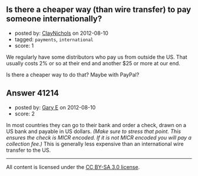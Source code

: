 ## Is there a cheaper way (than wire transfer) to pay someone internationally?

- posted by: [ClayNichols](https://stackexchange.com/users/-1/3534-claynichols) on 2012-08-10
- tagged: `payments`, `international`
- score: 1

We regularly have some distributors who pay us from outside the US.  That usually costs 2% or so at their end and another $25 or more at our end.

Is there a cheaper way to do that? Maybe with PayPal?




## Answer 41214

- posted by: [Gary E](https://stackexchange.com/users/-1/2587-gary-e) on 2012-08-10
- score: 2

In most countries they can go to their bank and order a check, drawn on a US bank and payable in US dollars. *(Make sure to stress that point. This ensures the check is MICR encoded. If it is not MICR encoded you will pay a collection fee.)* This is generally less expensive than an international wire transfer to the US.



---

All content is licensed under the [CC BY-SA 3.0 license](https://creativecommons.org/licenses/by-sa/3.0/).
